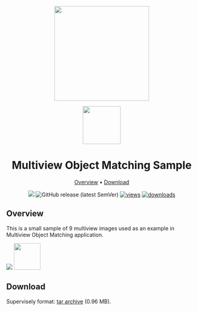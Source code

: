 <div align="center" markdown> 

<img src="https://i.imgur.com/UdBujFN.png" width="250" /> <br>

<img src="https://github.com/user-attachments/assets/3f0322f8-a0a9-4470-aafc-db207faee08d" width="100"/> 

# Multiview Object Matching Sample 

<p align="center">
  <a href="#overview">Overview</a> •
  <a href="#download">Download</a>
</p>

[![](https://img.shields.io/badge/slack-chat-green.svg?logo=slack)](https://supervisely.com/slack) 
![GitHub release (latest SemVer)](https://img.shields.io/github/v/release/supervisely-ecosystem/matcher-sample)
[![views](https://app.supervisely.com/img/badges/views/supervisely-ecosystem/matcher-sample.png)](https://supervisely.com)
[![downloads](https://app.supervisely.com/img/badges/downloads/supervisely-ecosystem/matcher-sample.png)](https://supervisely.com)

</div>

## Overview 

This is a small sample of 9 multiview images used as an example in Multiview Object Matching application.

<img src="https://github.com/user-attachments/assets/493b6f52-3c5f-4c81-81f3-03c391bbd72e" />

<img data-key="sly-module-link" data-module-slug="supervisely-ecosystem/matcher-sample" src="https://github.com/user-attachments/assets/493b6f52-3c5f-4c81-81f3-03c391bbd72e" height="70px" margin-bottom="20px"/>

## Download

Supervisely format: [tar archive](https://github.com/supervisely-ecosystem/multiview-object-matching/releases/download/v0.9.4/project.tar) (0.96 MB).